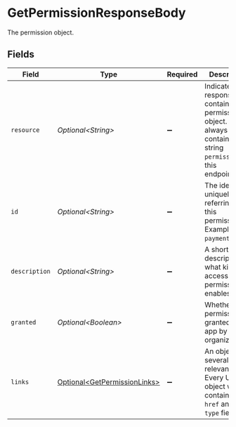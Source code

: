 # GetPermissionResponseBody

The permission object.


## Fields

| Field                                                                                                               | Type                                                                                                                | Required                                                                                                            | Description                                                                                                         |
| ------------------------------------------------------------------------------------------------------------------- | ------------------------------------------------------------------------------------------------------------------- | ------------------------------------------------------------------------------------------------------------------- | ------------------------------------------------------------------------------------------------------------------- |
| `resource`                                                                                                          | *Optional\<String>*                                                                                                 | :heavy_minus_sign:                                                                                                  | Indicates the response contains a permission object. Will always contain the string `permission` for this<br/>endpoint. |
| `id`                                                                                                                | *Optional\<String>*                                                                                                 | :heavy_minus_sign:                                                                                                  | The identifier uniquely referring to this permission. Example: `payments.read`.                                     |
| `description`                                                                                                       | *Optional\<String>*                                                                                                 | :heavy_minus_sign:                                                                                                  | A short description of what kind of access the permission enables.                                                  |
| `granted`                                                                                                           | *Optional\<Boolean>*                                                                                                | :heavy_minus_sign:                                                                                                  | Whether this permission is granted to the app by the organization.                                                  |
| `links`                                                                                                             | [Optional\<GetPermissionLinks>](../../models/operations/GetPermissionLinks.md)                                      | :heavy_minus_sign:                                                                                                  | An object with several relevant URLs. Every URL object will contain an `href` and a `type` field.                   |